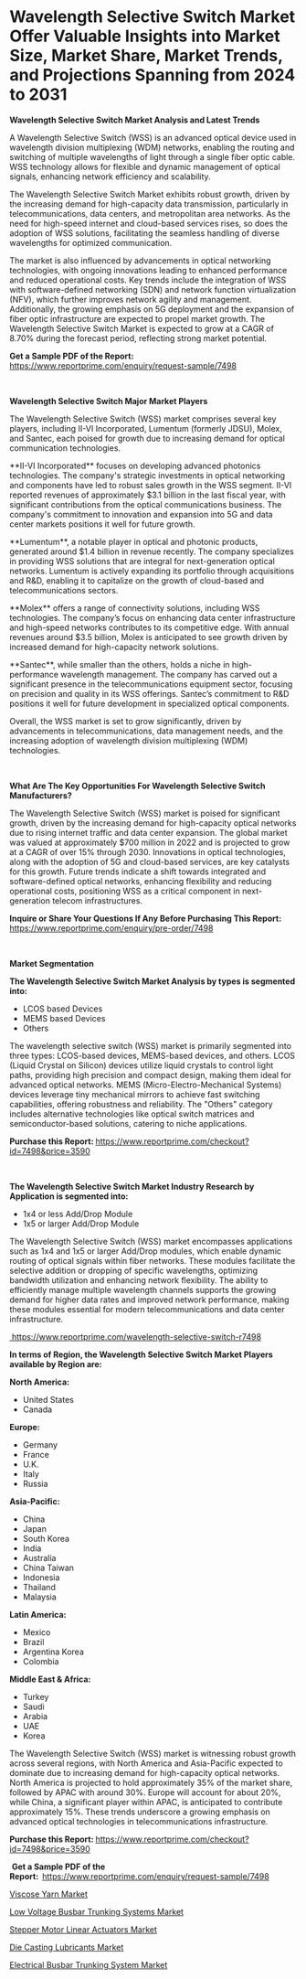 <p><h1>Wavelength Selective Switch Market Offer Valuable Insights into Market Size, Market Share, Market Trends, and Projections Spanning from 2024 to 2031</h1></p><p><strong>Wavelength Selective Switch Market Analysis and Latest Trends</strong></p>
<p><p>A Wavelength Selective Switch (WSS) is an advanced optical device used in wavelength division multiplexing (WDM) networks, enabling the routing and switching of multiple wavelengths of light through a single fiber optic cable. WSS technology allows for flexible and dynamic management of optical signals, enhancing network efficiency and scalability. </p><p>The Wavelength Selective Switch Market exhibits robust growth, driven by the increasing demand for high-capacity data transmission, particularly in telecommunications, data centers, and metropolitan area networks. As the need for high-speed internet and cloud-based services rises, so does the adoption of WSS solutions, facilitating the seamless handling of diverse wavelengths for optimized communication. </p><p>The market is also influenced by advancements in optical networking technologies, with ongoing innovations leading to enhanced performance and reduced operational costs. Key trends include the integration of WSS with software-defined networking (SDN) and network function virtualization (NFV), which further improves network agility and management. Additionally, the growing emphasis on 5G deployment and the expansion of fiber optic infrastructure are expected to propel market growth. The Wavelength Selective Switch Market is expected to grow at a CAGR of 8.70% during the forecast period, reflecting strong market potential.</p></p>
<p><strong>Get a Sample PDF of the Report:&nbsp;</strong> <a href="https://www.reportprime.com/enquiry/request-sample/7498?utm_campaign=1113&utm_medium=2&utm_source=Github&utm_content=ia&utm_term=28102024&utm_id=wavelength-selective-switch">https://www.reportprime.com/enquiry/request-sample/7498</a></p>
<p>&nbsp;</p>
<p><strong>Wavelength Selective Switch Major Market Players</strong></p>
<p><p>The Wavelength Selective Switch (WSS) market comprises several key players, including II-VI Incorporated, Lumentum (formerly JDSU), Molex, and Santec, each poised for growth due to increasing demand for optical communication technologies.</p><p>**II-VI Incorporated** focuses on developing advanced photonics technologies. The company's strategic investments in optical networking and components have led to robust sales growth in the WSS segment. II-VI reported revenues of approximately $3.1 billion in the last fiscal year, with significant contributions from the optical communications business. The company's commitment to innovation and expansion into 5G and data center markets positions it well for future growth.</p><p>**Lumentum**, a notable player in optical and photonic products, generated around $1.4 billion in revenue recently. The company specializes in providing WSS solutions that are integral for next-generation optical networks. Lumentum is actively expanding its portfolio through acquisitions and R&D, enabling it to capitalize on the growth of cloud-based and telecommunications sectors.</p><p>**Molex** offers a range of connectivity solutions, including WSS technologies. The company’s focus on enhancing data center infrastructure and high-speed networks contributes to its competitive edge. With annual revenues around $3.5 billion, Molex is anticipated to see growth driven by increased demand for high-capacity network solutions.</p><p>**Santec**, while smaller than the others, holds a niche in high-performance wavelength management. The company has carved out a significant presence in the telecommunications equipment sector, focusing on precision and quality in its WSS offerings. Santec’s commitment to R&D positions it well for future development in specialized optical components.</p><p>Overall, the WSS market is set to grow significantly, driven by advancements in telecommunications, data management needs, and the increasing adoption of wavelength division multiplexing (WDM) technologies.</p></p>
<p>&nbsp;</p>
<p><strong>What Are The Key Opportunities For Wavelength Selective Switch Manufacturers?</strong></p>
<p><p>The Wavelength Selective Switch (WSS) market is poised for significant growth, driven by the increasing demand for high-capacity optical networks due to rising internet traffic and data center expansion. The global market was valued at approximately $700 million in 2022 and is projected to grow at a CAGR of over 15% through 2030. Innovations in optical technologies, along with the adoption of 5G and cloud-based services, are key catalysts for this growth. Future trends indicate a shift towards integrated and software-defined optical networks, enhancing flexibility and reducing operational costs, positioning WSS as a critical component in next-generation telecom infrastructures.</p></p>
<p><strong>Inquire or Share Your Questions If Any Before Purchasing This Report:</strong> <a href="https://www.reportprime.com/enquiry/pre-order/7498?utm_campaign=1113&utm_medium=2&utm_source=Github&utm_content=ia&utm_term=28102024&utm_id=wavelength-selective-switch">https://www.reportprime.com/enquiry/pre-order/7498</a></p>
<p>&nbsp;</p>
<p><strong>Market Segmentation</strong></p>
<p><strong>The Wavelength Selective Switch Market Analysis by types is segmented into:</strong></p>
<p><ul><li>LCOS based Devices</li><li>MEMS based Devices</li><li>Others</li></ul></p>
<p><p>The wavelength selective switch (WSS) market is primarily segmented into three types: LCOS-based devices, MEMS-based devices, and others. LCOS (Liquid Crystal on Silicon) devices utilize liquid crystals to control light paths, providing high precision and compact design, making them ideal for advanced optical networks. MEMS (Micro-Electro-Mechanical Systems) devices leverage tiny mechanical mirrors to achieve fast switching capabilities, offering robustness and reliability. The "Others" category includes alternative technologies like optical switch matrices and semiconductor-based solutions, catering to niche applications.</p></p>
<p><strong>Purchase this Report:&nbsp;</strong><a href="https://www.reportprime.com/checkout?id=7498&price=3590&utm_campaign=1113&utm_medium=2&utm_source=Github&utm_content=ia&utm_term=28102024&utm_id=wavelength-selective-switch">https://www.reportprime.com/checkout?id=7498&price=3590</a></p>
<p>&nbsp;</p>
<p><strong>The Wavelength Selective Switch Market Industry Research by Application is segmented into:</strong></p>
<p><ul><li>1x4 or less Add/Drop Module</li><li>1x5 or larger Add/Drop Module</li></ul></p>
<p><p>The Wavelength Selective Switch (WSS) market encompasses applications such as 1x4 and 1x5 or larger Add/Drop modules, which enable dynamic routing of optical signals within fiber networks. These modules facilitate the selective addition or dropping of specific wavelengths, optimizing bandwidth utilization and enhancing network flexibility. The ability to efficiently manage multiple wavelength channels supports the growing demand for higher data rates and improved network performance, making these modules essential for modern telecommunications and data center infrastructure.</p></p>
<p><a href="https://www.reportprime.com/wavelength-selective-switch-r7498?utm_campaign=1113&utm_medium=2&utm_source=Github&utm_content=ia&utm_term=28102024&utm_id=wavelength-selective-switch">&nbsp;https://www.reportprime.com/wavelength-selective-switch-r7498</a></p>
<p><strong>In terms of Region, the Wavelength Selective Switch Market Players available by Region are:</strong></p>
<p>
    <p> <strong> North America: </strong>
        <ul>
            <li>United States</li>
            <li>Canada</li>
        </ul>
        </p> 
    <p> <strong> Europe: </strong>
        <ul>
            <li>Germany</li>
            <li>France</li>
            <li>U.K.</li>
            <li>Italy</li>
            <li>Russia</li>
        </ul>
        </p> 
    <p> <strong> Asia-Pacific: </strong>
        <ul>
            <li>China</li>
            <li>Japan</li>
            <li>South Korea</li>
            <li>India</li>
            <li>Australia</li>
            <li>China Taiwan</li>
            <li>Indonesia</li>
            <li>Thailand</li>
            <li>Malaysia</li>
        </ul>
        </p> 
    <p> <strong> Latin America: </strong>
        <ul>
            <li>Mexico</li>
            <li>Brazil</li>
            <li>Argentina Korea</li>
            <li>Colombia</li>
        </ul>
        </p> 
    <p> <strong> Middle East & Africa: </strong>
        <ul>
            <li>Turkey</li>
            <li>Saudi</li>
            <li>Arabia</li>
            <li>UAE</li>
            <li>Korea</li>
        </ul>
    </p>
    </p>
<p><p>The Wavelength Selective Switch (WSS) market is witnessing robust growth across several regions, with North America and Asia-Pacific expected to dominate due to increasing demand for high-capacity optical networks. North America is projected to hold approximately 35% of the market share, followed by APAC with around 30%. Europe will account for about 20%, while China, a significant player within APAC, is anticipated to contribute approximately 15%. These trends underscore a growing emphasis on advanced optical technologies in telecommunications infrastructure.</p></p>
<p><strong>Purchase this Report: </strong><a href="https://www.reportprime.com/checkout?id=7498&price=3590&utm_campaign=1113&utm_medium=2&utm_source=Github&utm_content=ia&utm_term=28102024&utm_id=wavelength-selective-switch">https://www.reportprime.com/checkout?id=7498&price=3590</a></p>
<p>&nbsp;<strong>Get a Sample PDF of the Report:&nbsp;&nbsp;</strong><a href="https://www.reportprime.com/enquiry/request-sample/7498?utm_campaign=1113&utm_medium=2&utm_source=Github&utm_content=ia&utm_term=28102024&utm_id=wavelength-selective-switch">https://www.reportprime.com/enquiry/request-sample/7498</a></p>
<p><strong></strong></p>
<p><p><a href="https://www.linkedin.com/pulse/viscose-yarn-industry-forecast-market-shifts-strategic-zddff?utm_campaign=1113&utm_medium=2&utm_source=Github&utm_content=ia&utm_term=28102024&utm_id=wavelength-selective-switch">Viscose Yarn Market</a></p><p><a href="https://issuu.com/reportprime-2/docs/low-voltage-busbar-trunking-systems_4058c8b40f9108?utm_campaign=1113&utm_medium=2&utm_source=Github&utm_content=ia&utm_term=28102024&utm_id=wavelength-selective-switch">Low Voltage Busbar Trunking Systems Market</a></p><p><a href="https://github.com/tewellnudorennk/Market-Research-Report-List-1/blob/main/stepper-motor-linear-actuators-market.md?utm_campaign=1113&utm_medium=2&utm_source=Github&utm_content=ia&utm_term=28102024&utm_id=wavelength-selective-switch">Stepper Motor Linear Actuators Market</a></p><p><a href="https://www.linkedin.com/pulse/die-casting-lubricants-market-emerging-trends-future-prospects-xqwaf?utm_campaign=1113&utm_medium=2&utm_source=Github&utm_content=ia&utm_term=28102024&utm_id=wavelength-selective-switch">Die Casting Lubricants Market</a></p><p><a href="https://issuu.com/reportprime-2/docs/electrical-busbar-trunking-system-m_f74852c30d6cc8?utm_campaign=1113&utm_medium=2&utm_source=Github&utm_content=ia&utm_term=28102024&utm_id=wavelength-selective-switch">Electrical Busbar Trunking System Market</a></p></p>